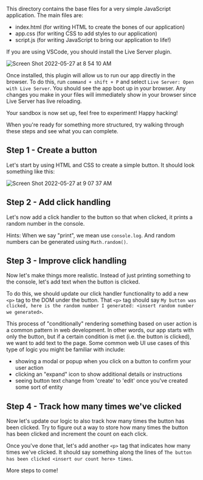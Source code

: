 This directory contains the base files for a very simple JavaScript application. The main files are:
* index.html (for writing HTML to create the bones of our application)
* app.css (for writing CSS to add styles to our application)
* script.js (for writing JavaScript to bring our application to life!)

If you are using VSCode, you should install the Live Server plugin.

![Screen Shot 2022-05-27 at 8 54 10 AM](https://user-images.githubusercontent.com/14914291/170735630-ec222add-3cc8-49fb-92be-f9f08fa91f8c.png)

Once installed, this plugin will allow us to run our app directly in the browser. To do this, run `command + shift + P` and select `Live Server: Open with Live Server`. You should see the app boot up in your browser. Any changes you make in your files will immediately show in your browser since Live Server has live reloading.

Your sandbox is now set up, feel free to experiment! Happy hacking!

When you're ready for something more structured, try walking through these steps and see what you can complete.

## Step 1 - Create a button

Let's start by using HTML and CSS to create a simple button. It should look something like this:

![Screen Shot 2022-05-27 at 9 07 37 AM](https://user-images.githubusercontent.com/14914291/170737328-13bf6070-f9f5-4a32-bc06-bf45eafc2577.png)

## Step 2 - Add click handling

Let's now add a click handler to the button so that when clicked, it prints a random number in the console.

Hints: When we say "print", we mean use `console.log`. And random numbers can be generated using `Math.random()`. 

## Step 3 - Improve click handling

Now let's make things more realistic. Instead of just printing something to the console, let's add text when the button is clicked.

To do this, we should update our click handler functionality to add a new `<p>` tag to the DOM under the button. That `<p>` tag should say `My button was clicked, here is the random number I generated: <insert random number we generated>`.

This process of "conditionally" rendering something based on user action is a common pattern in web development. In other words, our app starts with only the button, but if a certain condition is met (i.e. the button is clicked), we want to add text to the page. Some common web UI use cases of this type of logic you might be familiar with include:
* showing a modal or popup when you click on a button to confirm your user action
* clicking an "expand" icon to show additional details or instructions
* seeing button text change from 'create' to 'edit' once you've created some sort of entity

## Step 4 - Track how many times we've clicked

Now let's update our logic to also track how many times the button has been clicked. Try to figure out a way to store how many times the button has been clicked and increment the count on each click.

Once you've done that, let's add another `<p>` tag that indicates how many times we've clicked. It should say something along the lines of `The button has been clicked <insert our count here> times`.

More steps to come!

